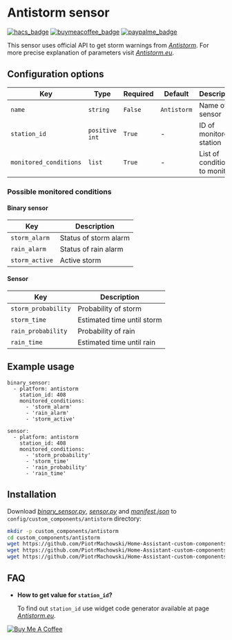 # Antistorm sensor

[![hacs_badge](https://img.shields.io/badge/HACS-Default-orange.svg)](https://github.com/custom-components/hacs)
[![buymeacoffee_badge](https://img.shields.io/badge/Donate-Buy%20Me%20a%20Coffee-ff813f?style=flat)](https://www.buymeacoffee.com/PiotrMachowski)
[![paypalme_badge](https://img.shields.io/badge/Donate-PayPal-0070ba?style=flat)](https://paypal.me/PiMachowski)

This sensor uses official API to get storm warnings from [*Antistorm*](https://antistorm.eu/). For more precise explanation of parameters visit [*Antistorm.eu*](https://antistorm.eu/deweloperzy.php).

## Configuration options

| Key | Type | Required | Default | Description |
| --- | --- | --- | --- | --- |
| `name` | `string` | `False` | `Antistorm` | Name of sensor |
| `station_id` | `positive int` | `True` | - | ID of monitored station |
| `monitored_conditions` | `list` | `True` | - | List of conditions to monitor |

### Possible monitored conditions

#### Binary sensor
| Key | Description |
| --- | --- | 
| `storm_alarm` | Status of storm alarm |
| `rain_alarm` | Status of rain alarm |
| `storm_active` | Active storm |

#### Sensor
| Key | Description |
| --- | --- | 
| `storm_probability` | Probability of storm |
| `storm_time` | Estimated time until storm |
| `rain_probability` | Probability of rain |
| `rain_time` | Estimated time until rain |

## Example usage

```
binary_sensor:
  - platform: antistorm
    station_id: 408
    monitored_conditions:
      - 'storm_alarm'
      - 'rain_alarm'
      - 'storm_active'
```

```
sensor:
  - platform: antistorm
    station_id: 408
    monitored_conditions:
      - 'storm_probability'
      - 'storm_time'
      - 'rain_probability'
      - 'rain_time'
```

## Installation

Download [*binary_sensor.py*](https://github.com/PiotrMachowski/Home-Assistant-custom-components-Antistorm/raw/master/custom_components/antistorm/binary_sensor.py), [*sensor.py*](https://github.com/PiotrMachowski/Home-Assistant-custom-components-Antistorm/raw/master/custom_components/antistorm/sensor.py) and [*manifest.json*](https://github.com/PiotrMachowski/Home-Assistant-custom-components-Antistorm/raw/master/custom_components/antistorm/manifest.json) to `config/custom_components/antistorm` directory:
```bash
mkdir -p custom_components/antistorm
cd custom_components/antistorm
wget https://github.com/PiotrMachowski/Home-Assistant-custom-components-Antistorm/raw/master/custom_components/antistorm/binary_sensor.py
wget https://github.com/PiotrMachowski/Home-Assistant-custom-components-Antistorm/raw/master/custom_components/antistorm/sensor.py
wget https://github.com/PiotrMachowski/Home-Assistant-custom-components-Antistorm/raw/master/custom_components/antistorm/manifest.json
```

## FAQ

* **How to get value for `station_id`?**

  To find out `station_id` use widget code generator available at page [*Antistorm.eu*](https://antistorm.eu/deweloperzy.php).

<a href="https://www.buymeacoffee.com/PiotrMachowski" target="_blank"><img src="https://bmc-cdn.nyc3.digitaloceanspaces.com/BMC-button-images/custom_images/orange_img.png" alt="Buy Me A Coffee" style="height: auto !important;width: auto !important;" ></a>
